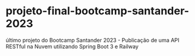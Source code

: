 # projeto-final-bootcamp-santander-2023
último projeto do Bootcamp Santander 2023 - Publicação de uma API RESTful na Nuvem utilizando Spring Boot 3 e Railway
